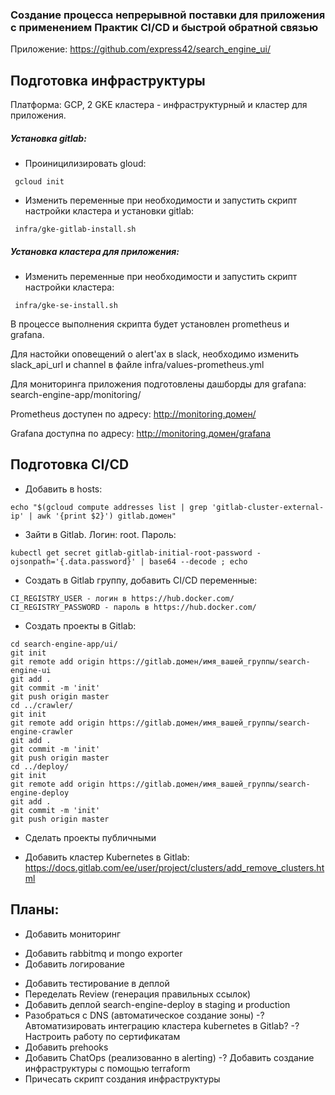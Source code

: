 ### Создание процесса непрерывной поставки для приложения с применением Практик CI/CD и быстрой обратной связью

Приложение: https://github.com/express42/search_engine_ui/

## Подготовка инфраструктуры

Платформа: GCP, 2 GKE кластера - инфраструктурный и кластер для приложения.

##### Установка gitlab:

- Проиницилизировать gloud:
```
 gcloud init
```
- Изменить переменные при необходимости и запустить скрипт настройки кластера и установки gitlab:
```
 infra/gke-gitlab-install.sh
```

##### Установка кластера для приложения:

- Изменить переменные при необходимости и запустить скрипт настройки кластера:
```
 infra/gke-se-install.sh
```

В процессе выполнения скрипта будет установлен prometheus и grafana.

Для настойки оповещений о alert'ах в slack, необходимо изменить slack_api_url и channel в файле infra/values-prometheus.yml

Для мониторинга приложения подготовлены дашборды для grafana: search-engine-app/monitoring/ 

Prometheus доступен по адресу: http://monitoring.домен/

Grafana доступна по адресу: http://monitoring.домен/grafana


## Подготовка CI/CD
- Добавить в hosts:
```
echo "$(gcloud compute addresses list | grep 'gitlab-cluster-external-ip' | awk '{print $2}') gitlab.домен"
```
- Зайти в Gitlab. Логин: root. Пароль:
```
kubectl get secret gitlab-gitlab-initial-root-password -ojsonpath='{.data.password}' | base64 --decode ; echo
```
- Создать в Gitlab группу, добавить CI/CD переменные:
```
CI_REGISTRY_USER - логин в https://hub.docker.com/
CI_REGISTRY_PASSWORD - пароль в https://hub.docker.com/
```
- Создать проекты в Gitlab:
```
cd search-engine-app/ui/
git init
git remote add origin https://gitlab.домен/имя_вашей_группы/search-engine-ui
git add .
git commit -m 'init'
git push origin master
cd ../crawler/
git init
git remote add origin https://gitlab.домен/имя_вашей_группы/search-engine-crawler
git add .
git commit -m 'init'
git push origin master
cd ../deploy/
git init
git remote add origin https://gitlab.домен/имя_вашей_группы/search-engine-deploy
git add .
git commit -m 'init'
git push origin master
```
- Сделать проекты публичными

- Добавить кластер Kubernetes в Gitlab: https://docs.gitlab.com/ee/user/project/clusters/add_remove_clusters.html


## Планы:
+ Добавить мониторинг
- Добавить rabbitmq и mongo exporter
- Добавить логирование
+ Добавить тестирование в деплой
+ Переделать Review (генерация правильных ссылок)
+ Добавить деплой search-engine-deploy в staging и production
+ Разобраться с DNS (автоматическое создание зоны)
-? Автоматизировать интеграцию кластера kubernetes в Gitlab?
-? Настроить работу по сертификатам
+ Добавить prehooks
+ Добавить ChatOps (реализованно в alerting)
-? Добавить создание инфраструктуры с помощью terraform
+ Причесать скрипт создания инфраструктуры

